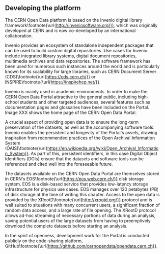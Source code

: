 ## Developing the platform

The CERN Open Data platform is based on the Invenio digital library framework\footnote{\url{http://inveniosoftware.org/}}, which was originally developed at CERN and is now co-developed by an international collaboration.

Invenio provides an ecosystem of standalone independent packages that can be used to build custom digital repositories. Use cases for Invenio include integrated library systems, digital document repositories, multimedia archives and data repositories. The software framework has been used for numerous such instances around the world and is particularly known for its scalability for large libraries, such as CERN Document Server (CDS)\footnote{\url{https://cds.cern.ch/}} or INSPIRE\footnote{\url{https://inspirehep.net/}}.

Invenio is mainly used in academic environments. In order to make the CERN Open Data Portal attractive to the general public, including high-school students and other targeted audiences, several features such as documentation pages and glossaries have been included on the Portal. Image XXX shows the home page of the CERN Open Data Portal.

A crucial aspect of providing open data is to ensure the long-term preservation of the datasets, as well as the accompanying software tools. Invenio enables the persistent and longevity of the Portal's assets, drawing inspiration from recommended practices of the Open Archival Information System (OAIS)\footnote{\url{https://en.wikipedia.org/wiki/Open_Archival_Information_System}}. As part of this, persistent identifiers, in this case Digital Object Identifiers (DOIs) ensure that the datasets and software tools can be referenced and cited well into the foreseeable future.

The datasets available on the CERN Open Data Portal are themselves stored in CERN's EOS\footnote{\url{https://eos.web.cern.ch/}} disk storage system. EOS is a disk-based service that provides low-latency storage infrastructure for physics use cases. EOS manages over 120 petabytes (PB) of disk storage at the time of writing this chapter. Access to the open data is provided by the XRootD\footnote{\url{http://xrootd.org/}} protocol and is well suited to situations with many concurrent users, a significant fraction of random data access, and a large rate of file opening. The XRootD protocol allows ad-hoc streaming of necessary portions of data during an analysis, saving potential users of the large datasets from having to preemptively download the complete datasets before starting an analysis.

In the spirit of openness, development work for the Portal is conducted publicly on the code-sharing platform, GitHub\footnote{\url{https://github.com/cernopendata/opendata.cern.ch}}.
